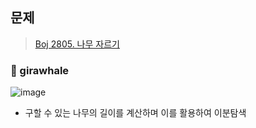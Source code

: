 ## 문제
> [Boj 2805. 나무 자르기](https://www.acmicpc.net/problem/2805)


### :whale: girawhale

![image](https://user-images.githubusercontent.com/48428699/91522565-87da7180-e935-11ea-90eb-87835eede5c5.png)

- 구할 수 있는 나무의 길이를 계산하며 이를 활용하여 이분탐색
